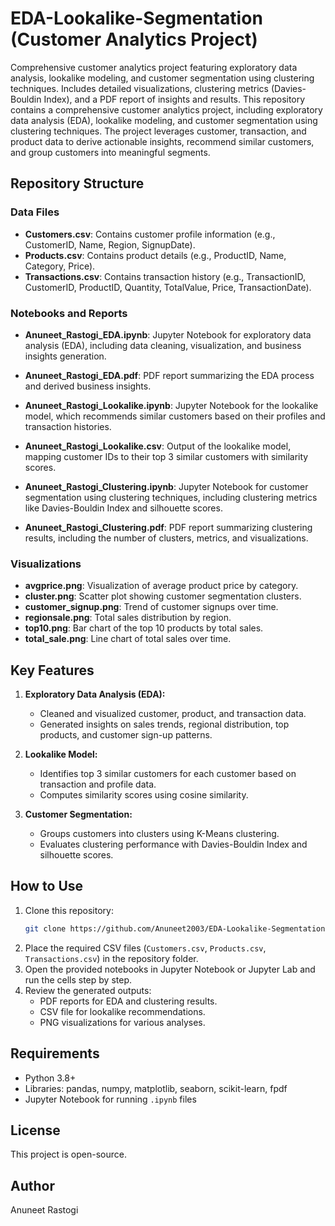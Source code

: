 # EDA-Lookalike-Segmentation (Customer Analytics Project)
Comprehensive customer analytics project featuring exploratory data analysis, lookalike modeling, and customer segmentation using clustering techniques. Includes detailed visualizations, clustering metrics (Davies-Bouldin Index), and a PDF report of insights and results.
This repository contains a comprehensive customer analytics project, including exploratory data analysis (EDA), lookalike modeling, and customer segmentation using clustering techniques. The project leverages customer, transaction, and product data to derive actionable insights, recommend similar customers, and group customers into meaningful segments.

## Repository Structure

### Data Files
- **Customers.csv**: Contains customer profile information (e.g., CustomerID, Name, Region, SignupDate).
- **Products.csv**: Contains product details (e.g., ProductID, Name, Category, Price).
- **Transactions.csv**: Contains transaction history (e.g., TransactionID, CustomerID, ProductID, Quantity, TotalValue, Price, TransactionDate).

### Notebooks and Reports
- **Anuneet_Rastogi_EDA.ipynb**: Jupyter Notebook for exploratory data analysis (EDA), including data cleaning, visualization, and business insights generation.
- **Anuneet_Rastogi_EDA.pdf**: PDF report summarizing the EDA process and derived business insights.

- **Anuneet_Rastogi_Lookalike.ipynb**: Jupyter Notebook for the lookalike model, which recommends similar customers based on their profiles and transaction histories.
- **Anuneet_Rastogi_Lookalike.csv**: Output of the lookalike model, mapping customer IDs to their top 3 similar customers with similarity scores.

- **Anuneet_Rastogi_Clustering.ipynb**: Jupyter Notebook for customer segmentation using clustering techniques, including clustering metrics like Davies-Bouldin Index and silhouette scores.
- **Anuneet_Rastogi_Clustering.pdf**: PDF report summarizing clustering results, including the number of clusters, metrics, and visualizations.

### Visualizations
- **avgprice.png**: Visualization of average product price by category.
- **cluster.png**: Scatter plot showing customer segmentation clusters.
- **customer_signup.png**: Trend of customer signups over time.
- **regionsale.png**: Total sales distribution by region.
- **top10.png**: Bar chart of the top 10 products by total sales.
- **total_sale.png**: Line chart of total sales over time.

## Key Features
1. **Exploratory Data Analysis (EDA):**
   - Cleaned and visualized customer, product, and transaction data.
   - Generated insights on sales trends, regional distribution, top products, and customer sign-up patterns.

2. **Lookalike Model:**
   - Identifies top 3 similar customers for each customer based on transaction and profile data.
   - Computes similarity scores using cosine similarity.

3. **Customer Segmentation:**
   - Groups customers into clusters using K-Means clustering.
   - Evaluates clustering performance with Davies-Bouldin Index and silhouette scores.

## How to Use
1. Clone this repository:
   ```bash
   git clone https://github.com/Anuneet2003/EDA-Lookalike-Segmentation.git
   ```
2. Place the required CSV files (`Customers.csv`, `Products.csv`, `Transactions.csv`) in the repository folder.
3. Open the provided notebooks in Jupyter Notebook or Jupyter Lab and run the cells step by step.
4. Review the generated outputs:
   - PDF reports for EDA and clustering results.
   - CSV file for lookalike recommendations.
   - PNG visualizations for various analyses.

## Requirements
- Python 3.8+
- Libraries: pandas, numpy, matplotlib, seaborn, scikit-learn, fpdf
- Jupyter Notebook for running `.ipynb` files

## License
This project is open-source.

## Author
Anuneet Rastogi
